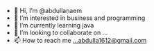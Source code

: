 - 👋 Hi, I’m @abdullanaem
- 👀 I’m interested in business and programming
- 🌱 I’m currently learning java
- 💞️ I’m looking to collaborate on ...
- 📫 How to reach me ...abdulla1612@gmail.com

<!---
abdullanaem/abdullanaem is a ✨ special ✨ repository because its `README.md` (this file) appears on your GitHub profile.
You can click the Preview link to take a look at your changes.
--->
